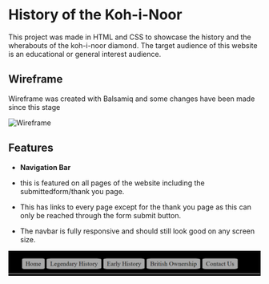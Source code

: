 # History of the Koh-i-Noor

This project was made in HTML and CSS to showcase the history and the wherabouts of the koh-i-noor diamond. The target audience of this website is an educational or general interest audience.

## Wireframe

Wireframe was created with Balsamiq and some changes have been made since this stage

![Wireframe](https://github.com/Mbutler1991/Koh-iNoor/blob/master/Wireframe/Wireframe1.bmpr) 

## Features 

- __Navigation Bar__

- this is featured on all pages of the website including the submittedform/thank you page.
- This has links to every page except for the thank you page as this can only be reached through the form submit button.
- The navbar is fully responsive and should still look good on any screen size.
  
![Nav Bar](https://github.com/Mbutler1991/Koh-iNoor/blob/master/assets/Screenshots/Screenshot%202023-11-09%20154212.png)
